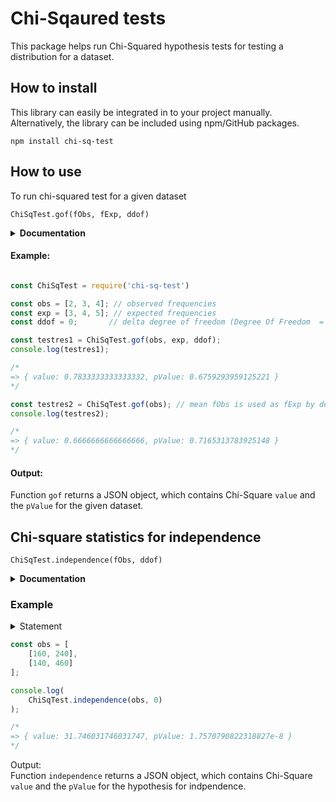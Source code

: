 
# Chi-Sqaured tests

This package helps run Chi-Squared hypothesis tests for testing a distribution for a dataset.

## How to install

This library can easily be integrated in to your project manually. Alternatively, the library can be included using npm/GitHub packages.

```console
npm install chi-sq-test
```

## How to use

To run chi-squared test for a given dataset


```console
ChiSqTest.gof(fObs, fExp, ddof)
```
<details>
    <summary><b>Documentation</b></summary>
    <ul>
        <li><code>fObs</code>: [Array] Array of observed frequencies for each category
        <br /> 
            &nbsp; &nbsp; &nbsp; <i><b>Default:</b> No default value, essential arg</i>
        </li>
        <li><code>fExp</code>: [Array] Array of expected frequencies in each category
        <br /> 
            &nbsp; &nbsp; &nbsp; <i><b>Default:</b> By default all categories are assumed to be equally likely. Expected frequency of each &nbsp;category would be the mean of observed frequencies.</i>
        </li>
        <li><code>ddof</code>: [number] delta degrees of freedom. <br />
        &nbsp; &nbsp; &nbsp; Effective degrees of freedom = <code>k - 1 - ddof</code>, where k is the number of observed frequencies.
            <br /> 
            &nbsp; &nbsp; &nbsp; <i><b>Default</b> ddof: 0</i>
        </li>
    </ul>
    This is somewhat similar to SciPy.
</details>

#### Example:

```js

const ChiSqTest = require('chi-sq-test')

const obs = [2, 3, 4]; // observed frequencies 
const exp = [3, 4, 5]; // expected frequencies    
const ddof = 0;       // delta degree of freedom (Degree Of Freedom  = 3-1 = 2)

const testres1 = ChiSqTest.gof(obs, exp, ddof);
console.log(testres1);

/*
=> { value: 0.7833333333333332, pValue: 0.6759293959125221 }
*/

const testres2 = ChiSqTest.gof(obs); // mean fObs is used as fExp by default
console.log(testres2);

/*
=> { value: 0.6666666666666666, pValue: 0.7165313783925148 }
*/

```

#### Output:
Function ```gof``` returns a JSON object, which contains Chi-Square `value` and the `pValue` for the given dataset.


## Chi-square statistics for independence

```console
ChiSqTest.independence(fObs, ddof)
```


<details>
    <summary><b>Documentation</b></summary>
    <ul>
        <li><code>fObs</code>: [2D Array] 2D-Array of observed frequencies of interestcting categories T<sub>ij</sub> = (A<sub>i</sub> ∩ B<sub>j</sub>)
        <br /> 
            &nbsp; &nbsp; &nbsp; <i><b>Default:</b> No default value, essential arg</i>
        </li>
        <li><code>ddof</code>: [number] delta degrees of freedom. <br />
        &nbsp; &nbsp; &nbsp; Effective degrees of freedom = <code>(k - 1).(m - 1) - ddof</code>, where k and m are number of categories in sets A and B respectively.
            <br /> 
            &nbsp; &nbsp; &nbsp; <i><b>Default</b> ddof: 0</i>
        </li>
    </ul>
</details>

### Example

<details>
<summary>Statement</summary>
We have an email-dataset which is divided in two ways. \
A = {with image, without images} \
B = {Spam, No Spam}

| fObs(i,j)  | With Images  | Without Images  |  
|---|---|---|---|---|
| Spam  | 160  | 240  |   |   |
| No Spam  | 140  | 460  |   |   |
|   |   |   |   |   |

For the null hypothesis: \
 H<sub>0</sub>: Email spam and image attachment are independent. \
 H<sub>A</sub>: being spam and image attachment are dependent
</details>

```js
const obs = [
    [160, 240],
    [140, 460]
];

console.log(
    ChiSqTest.independence(obs, 0)
);

/*
=> { value: 31.746031746031747, pValue: 1.7570790822318827e-8 }
*/
```

Output: \
Function ```independence``` returns a JSON object, which contains Chi-Square `value` and the `pValue` for the hypothesis for indpendence.
